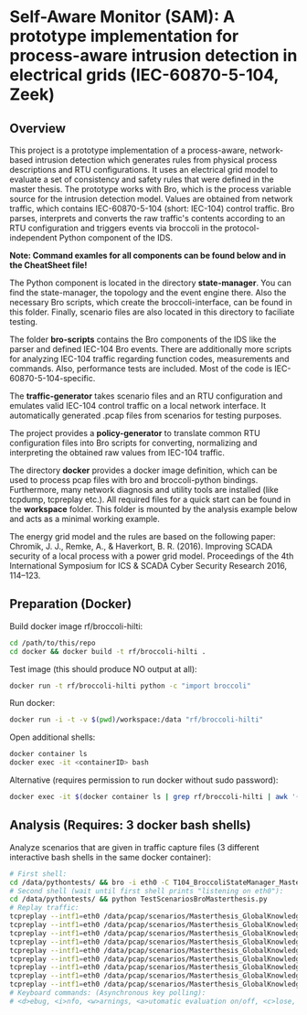 # Self-Aware Monitor (SAM): A prototype implementation for process-aware intrusion detection in electrical grids (IEC-60870-5-104, Zeek)

## Overview
This project is a prototype implementation of a process-aware, network-based intrusion detection which generates rules from physical process descriptions and RTU configurations. It uses an electrical grid model to evaluate a set of consistency and safety rules that were defined in the master thesis. The prototype works with Bro, which is the process variable source for the intrusion detection model. Values are obtained from network traffic, which contains IEC-60870-5-104 (short: IEC-104) control traffic. Bro parses, interprets and converts the raw traffic's contents according to an RTU configuration and triggers events via broccoli in the protocol-independent Python component of the IDS.

**Note: Command examles for all components can be found below and in the CheatSheet file!**

The Python component is located in the directory **state-manager**. You can find the state-manager, the topology and the event engine there. Also the necessary Bro scripts, which create the broccoli-interface, can be found in this folder. Finally, scenario files are also located in this directory to faciliate testing.

The folder **bro-scripts** contains the Bro components of the IDS like the parser and defined IEC-104 Bro events. There are additionally more scripts for analyzing IEC-104 traffic regarding function codes, measurements and commands. Also, performance tests are included. Most of the code is IEC-60870-5-104-specific.

The **traffic-generator** takes scenario files and an RTU configuration and emulates valid IEC-104 control traffic on a local network interface. It automatically generated .pcap files from scenarios for testing purposes.

The project provides a **policy-generator** to translate common RTU configuration files into Bro scripts for converting, normalizing and interpreting the obtained raw values from IEC-104 traffic. 

The directory **docker** provides a docker image definition, which can be used to process pcap files with bro and broccoli-python bindings. Furthermore, many network diagnosis and utility tools are installed (like tcpdump, tcpreplay etc.). All required files for a quick start can be found in the **workspace** folder. This folder is mounted by the analysis example below and acts as a minimal working example.

The energy grid model and the rules are based on the following paper:
Chromik, J. J., Remke, A., & Haverkort, B. R. (2016). Improving SCADA security of a local process with a power grid model. Proceedings of the 4th International Symposium for ICS & SCADA Cyber Security Research 2016, 114–123.

## Preparation (Docker)
Build docker image rf/broccoli-hilti:
```bash
cd /path/to/this/repo
cd docker && docker build -t rf/broccoli-hilti .
```
Test image (this should produce NO output at all):
```bash
docker run -t rf/broccoli-hilti python -c "import broccoli"
```
Run docker:
```bash
docker run -i -t -v $(pwd)/workspace:/data "rf/broccoli-hilti"
```
Open additional shells:
```bash
docker container ls
docker exec -it <containerID> bash
```
Alternative (requires permission to run docker without sudo password):
```bash
docker exec -it $(docker container ls | grep rf/broccoli-hilti | awk '{ print $1 }' | head -1) bash
```

## Analysis (Requires: 3 docker bash shells)
Analyze scenarios that are given in traffic capture files (3 different interactive bash shells in the same docker container):
```bash
# First shell:
cd /data/pythontests/ && bro -i eth0 -C T104_BroccoliStateManager_Masterthesis.bro t104.evt
# Second shell (wait until first shell prints "listening on eth0"):
cd /data/pythontests/ && python TestScenariosBroMasterthesis.py
# Replay traffic:
tcpreplay --intf1=eth0 /data/pcap/scenarios/Masterthesis_GlobalKnowledge_Normalized_Scenario1.pcapng
tcpreplay --intf1=eth0 /data/pcap/scenarios/Masterthesis_GlobalKnowledge_Normalized_Scenario2.pcapng
tcpreplay --intf1=eth0 /data/pcap/scenarios/Masterthesis_GlobalKnowledge_Normalized_Scenario3.pcapng
tcpreplay --intf1=eth0 /data/pcap/scenarios/Masterthesis_GlobalKnowledge_Normalized_Scenario4.pcapng
tcpreplay --intf1=eth0 /data/pcap/scenarios/Masterthesis_GlobalKnowledge_Normalized_Scenario5.pcapng
tcpreplay --intf1=eth0 /data/pcap/scenarios/Masterthesis_GlobalKnowledge_Normalized_Scenario6.pcapng
tcpreplay --intf1=eth0 /data/pcap/scenarios/Masterthesis_GlobalKnowledge_Normalized_Scenario7.pcapng
tcpreplay --intf1=eth0 /data/pcap/scenarios/Masterthesis_GlobalKnowledge_Normalized_Scenario8.pcapng
tcpreplay --intf1=eth0 /data/pcap/scenarios/Masterthesis_GlobalKnowledge_Normalized_Scenario9.pcapng
# Keyboard commands: (Asynchronous key polling): 
# <d>ebug, <i>nfo, <w>arnings, <a>utomatic evaluation on/off, <c>lose, <v>alues print, <e>valuate current state, <s> save state, <l> load state
```
